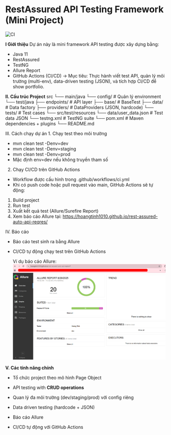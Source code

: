 ﻿
# RestAssured API Testing Framework (Mini Project)
![CI](https://github.com/hoangtinh1010/rest-assured-auto-api-reqres/blob/main/.github/workflows/ci.yml/badge.svg)

**I Giới thiệu**
Dự án này là mini framework API testing được xây dựng bằng:
- Java 11
- RestAssured
- TestNG
- Allure Report
- GitHub Actions (CI/CD)
-> Mục tiêu: Thực hành viết test API, quản lý môi trường (multi-env), data-driven testing (JSON), và tích hợp CI/CD để show portfolio.

**II. Cấu trúc Project**
src
└── main/java
└── config/ # Quản lý environment
└── test/java
├── endpoints/ # API layer
├── base/ # BaseTest
├── data/ # Data factory
├── providers/ # DataProviders (JSON, hardcode)
└── tests/ # Test cases
└── src/test/resources
└── data/user_data.json # Test data JSON
└── testng.xml # TestNG suite
└── pom.xml # Maven dependencies + plugins
└── README.md

III. Cách chạy dự án
1️. Chạy test theo môi trường
- mvn clean test -Denv=dev
- mvn clean test -Denv=staging
- mvn clean test -Denv=prod
- Mặc định env=dev nếu không truyền tham số

2. Chạy CI/CD trên GitHub Actions
- Workflow được cấu hình trong .github/workflows/ci.yml
- Khi có push code hoặc pull request vào main, GitHub Actions sẽ tự động:
 1) Build project
 2) Run test
 3) Xuất kết quả test (Allure/Surefire Report)
 4) Xem báo cáo Allure tại: https://hoangtinh1010.github.io/rest-assured-auto-api-reqres/

IV. Báo cáo
- Báo cáo test sinh ra bằng Allure
- CI/CD tự động chạy test trên GitHub Actions
  
  Ví dụ báo cáo Allure:
![img_1.png](img_1.png)

**V. Các tính năng chính**
- Tổ chức project theo mô hình Page Object
- API testing with **CRUD operations**
- Quan lý đa môi trường (dev/staging/prod) với config riêng
- Data driven testing (hardcode + JSON)
- Báo cáo Allure

- CI/CD tự động với GitHub Actions
